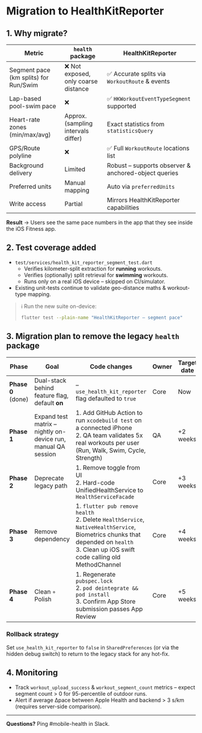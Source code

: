 # Migration to HealthKitReporter

## 1. Why migrate?

| Metric | `health` package | HealthKitReporter |
| ------ | ---------------- | ----------------- |
| Segment pace (km splits) for Run/Swim | ❌ Not exposed, only coarse distance | ✅ Accurate splits via `WorkoutRoute` & events |
| Lap-based pool-swim pace | ❌ | ✅ `HKWorkoutEventTypeSegment` supported |
| Heart-rate zones (min/max/avg) | Approx. (sampling intervals differ) | Exact statistics from `statisticsQuery` |
| GPS/Route polyline | ❌ | ✅ Full `WorkoutRoute` locations list |
| Background delivery | Limited | Robust – supports observer & anchored-object queries |
| Preferred units | Manual mapping | Auto via `preferredUnits` |
| Write access | Partial | Mirrors HealthKitReporter capabilities |

**Result** → Users see the same pace numbers in the app that they see inside the iOS Fitness app.

## 2. Test coverage added

* `test/services/health_kit_reporter_segment_test.dart`
  * Verifies kilometer-split extraction for **running** workouts.
  * Verifies (optionally) split retrieval for **swimming** workouts.
  * Runs only on a real iOS device – skipped on CI/simulator.
* Existing unit-tests continue to validate geo-distance maths & workout-type mapping.

> ℹ️ Run the new suite on-device:
> ```bash
> flutter test --plain-name "HealthKitReporter – segment pace"
> ```

## 3. Migration plan to remove the legacy `health` package

| Phase | Goal | Code changes | Owner | Target date |
| ----- | ---- | ------------ | ----- | ----------- |
| **Phase 0** (done) | Dual-stack behind feature flag, default **on** | – `use_health_kit_reporter` flag defaulted to `true` | Core | Now |
| **Phase 1** | Expand test matrix – nightly on-device run, manual QA session | 1. Add GitHub Action to run `xcodebuild test` on a connected iPhone<br>2. QA team validates 5x real workouts per user (Run, Walk, Swim, Cycle, Strength) | QA | +2 weeks |
| **Phase 2** | Deprecate legacy path | 1. Remove toggle from UI<br>2. Hard-code UnifiedHealthService to `HealthServiceFacade` | Core | +3 weeks |
| **Phase 3** | Remove dependency | 1. `flutter pub remove health`<br>2. Delete `HealthService`, `NativeHealthService`, Biometrics chunks that depended on `health`<br>3. Clean up iOS swift code calling old MethodChannel | Core | +4 weeks |
| **Phase 4** | Clean ◦ Polish | 1. Regenerate `pubspec.lock`<br>2. `pod deintegrate && pod install`<br>3. Confirm App Store submission passes App Review | Core | +5 weeks |

### Rollback strategy

Set `use_health_kit_reporter` to `false` in `SharedPreferences` (or via the hidden debug switch) to return to the legacy stack for any hot-fix.

## 4. Monitoring

* Track `workout_upload_success` & `workout_segment_count` metrics – expect segment count > 0 for 95-percentile of outdoor runs.
* Alert if average Δpace between Apple Health and backend > 3 s/km (requires server-side comparison).

---
**Questions?** Ping #mobile-health in Slack.